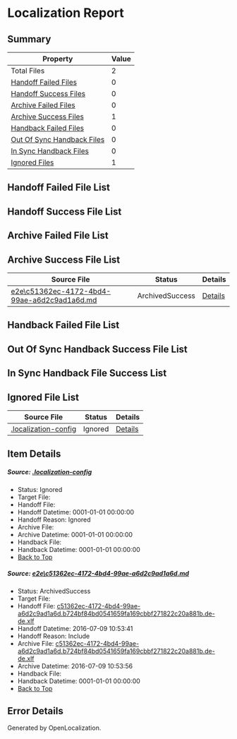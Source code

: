 # <a name='report-top'></a> Localization Report

## Summary
 Property | Value 
 -------- | ----- 
 Total Files | 2
[ Handoff Failed Files ](#handoff-failed-list)| 0
[ Handoff Success Files ](#handoff-success-list)| 0
[ Archive Failed Files ](#archive-failed-list)| 0
[ Archive Success Files ](#archive-success-list)| 1
[ Handback Failed Files ](#handback-failed-list)| 0
[ Out Of Sync Handback Files ](#outofsync-handback-success-list)| 0
[ In Sync Handback Files ](#insync-handback-success-list)| 0
[ Ignored Files ](#ignored-list)| 1

## <a name='handoff-failed-list'></a> Handoff Failed File List

## <a name='handoff-success-list'></a> Handoff Success File List

## <a name='archive-failed-list'></a> Archive Failed File List

## <a name='archive-success-list'></a> Archive Success File List
 Source File | Status | Details 
 ----------- | ------ | ------- 
 [e2e\c51362ec-4172-4bd4-99ae-a6d2c9ad1a6d.md](https://github.com/OpenLocalizationTestOrg/oltest/blob/f3b023a9b9aa6fe9b47b414734ee585142b9fc22/e2e/c51362ec-4172-4bd4-99ae-a6d2c9ad1a6d.md) | ArchivedSuccess | [Details](#b1f9133fda71580e7a5172854096f52c731520511)

## <a name='handback-failed-list'></a> Handback Failed File List

## <a name='outofsync-handback-success-list'></a> Out Of Sync Handback Success File List

## <a name='insync-handback-success-list'></a> In Sync Handback File Success List

## <a name='ignored-list'></a> Ignored File List
 Source File | Status | Details 
 ----------- | ------ | ------- 
 [.localization-config](https://github.com/OpenLocalizationTestOrg/oltest/blob/f3b023a9b9aa6fe9b47b414734ee585142b9fc22/.localization-config) | Ignored | [Details](#3d4f252ac210baf56311d7e97dcc2db10974dbd20)

## Item Details
##### <a name='3d4f252ac210baf56311d7e97dcc2db10974dbd20'></a> Source: [.localization-config](https://github.com/OpenLocalizationTestOrg/oltest/blob/f3b023a9b9aa6fe9b47b414734ee585142b9fc22/.localization-config)
* Status: Ignored
* Target File: 
* Handoff File: 
* Handoff Datetime: 0001-01-01 00:00:00
* Handoff Reason: Ignored
* Archive File: 
* Archive Datetime: 0001-01-01 00:00:00
* Handback File: 
* Handback Datetime: 0001-01-01 00:00:00
* [Back to Top](#report-top)

##### <a name='b1f9133fda71580e7a5172854096f52c731520511'></a> Source: [e2e\c51362ec-4172-4bd4-99ae-a6d2c9ad1a6d.md](https://github.com/OpenLocalizationTestOrg/oltest/blob/f3b023a9b9aa6fe9b47b414734ee585142b9fc22/e2e/c51362ec-4172-4bd4-99ae-a6d2c9ad1a6d.md)
* Status: ArchivedSuccess
* Target File: 
* Handoff File: [c51362ec-4172-4bd4-99ae-a6d2c9ad1a6d.b724bf84bd0541659fa169cbbf271822c20a881b.de-de.xlf](https://github.com/OpenLocalizationTestOrg/olhandoff-e2e/blob/6fdfa44689bc5b16d179a2e0ea35c4cf0a7122e4/ol-handoff/OpenLocalizationTestOrg/oltest-dede-fly/ci/ht/c51362ec-4172-4bd4-99ae-a6d2c9ad1a6d.b724bf84bd0541659fa169cbbf271822c20a881b.de-de.xlf)
* Handoff Datetime: 2016-07-09 10:53:41
* Handoff Reason: Include
* Archive File: [c51362ec-4172-4bd4-99ae-a6d2c9ad1a6d.b724bf84bd0541659fa169cbbf271822c20a881b.de-de.xlf](https://github.com/OpenLocalizationTestOrg/olhandoff-e2e/blob/6d84766f8cdf92cf99fa8d3240045ba47c5a22c3/ol-archive/OpenLocalizationTestOrg/oltest-dede-fly/ci/ht/c51362ec-4172-4bd4-99ae-a6d2c9ad1a6d.b724bf84bd0541659fa169cbbf271822c20a881b.de-de.xlf)
* Archive Datetime: 2016-07-09 10:53:56
* Handback File: 
* Handback Datetime: 0001-01-01 00:00:00
* [Back to Top](#report-top)


## Error Details

Generated by OpenLocalization.
